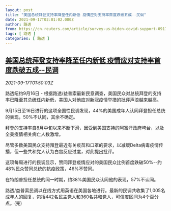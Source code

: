 ```yaml
---
layout: post
title: "美国总统拜登支持率降至任内新低 疫情应对支持率首度跌破五成--民调"
date: 2021-09-17T02:01:02.000Z
author: 路透
from: https://cn.reuters.com/article/survey-us-biden-covid-support-0917-idCNKBS2GD03T
tags: [ 路透 ]
categories: [ 路透 ]
---
```

<!--1631844062000-->
[美国总统拜登支持率降至任内新低 疫情应对支持率首度跌破五成--民调](https://cn.reuters.com/article/survey-us-biden-covid-support-0917-idCNKBS2GD03T)
------

<div>
<div><i>2021-09-17T01:50:03Z</i></div><p>路透纽约9月16日 - 根据路透/益普索最新民意调查，美国民众对总统拜登的支持率已降至其总统任内新低，美国人对他应对新冠疫情举措的批评声浪越来越高。</p><p>9月15日至16日进行的这项全国性民调发现，44%的美国成年人认同拜登担任总统的表现，50%不认同，其余不确定。</p><p>拜登的支持率自8月中旬以来不断下滑，因受到美国支持的阿富汗政府垮台，以及全美疫情相关病亡人数激增。</p><p>尽管多数美国民众支持拜登最近有关疫苗和口罩的要求，以减缓Delta病毒疫情传播，但一些共和党人认为白宫反应过度，对此提出批评。</p><p>这项每周进行的民调显示，赞同拜登疫情应对的美国民众比例首度跌破50%--约48%民众赞同总统的抗疫政策，46%不赞同。</p><p>在特朗普担任总统的同一时期，约38%美国民众认同他的表现，57%不认同。</p><p>路透/益普索民调以在线方式用英语在美国各地进行。最新的民调共收集了1,005名成年人的回复，包括442名民主党人和360名共和党人，可信度区间为4个百分点。(完)</p>
</div>
